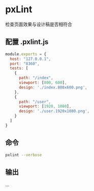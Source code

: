 # pxLint

检查页面效果与设计稿是否相符合

## 配置 .pxlint.js

```js
module.exports = {
  host: "127.0.0.1",
  port: "8360",
  tests: [
    {
      path: "/index",
      viewport: [800, 600],
      design: './index.800x600.png',
    },
    {
      path: "/user",
      viewport: [1920, 1080],
      design: './user.1920x1080.png',
    }
  ]
}
```

## 命令

```bash
pxlint --verbose
```

## 输出

...
